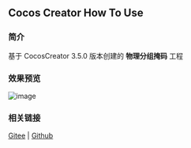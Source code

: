 ## Cocos Creator How To Use

### 简介

基于 CocosCreator 3.5.0 版本创建的 **物理分组掩码** 工程

### 效果预览
![image](../../../gif/20220304/2022030429.gif)

### 相关链接
[Gitee](https://gitee.com/mirrors_cocos-creator/example-3d/blob/master/physics-3d/assets/cases/scenes) | [Github](https://github.com/cocos-creator/example-3d/blob/master/physics-3d/assets/cases/scenes)